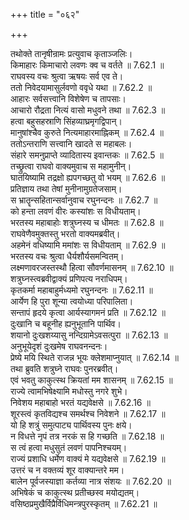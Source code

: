 +++
title = "०६२"

+++


  
तथोक्ते तानृषीन्रामः प्रत्युवाच कृताञ्जलिः।  
किमाहारः किमाचारो लवणः क्व च वर्तते ॥ 7.62.1 ॥   
राघवस्य वचः श्रुत्वा ऋषयः सर्व एव ते।  
ततो निवेदयामासुर्लवणो ववृधे यथा ॥ 7.62.2 ॥   
आहारः सर्वसत्त्वानि विशेषेण च तापसाः।  
आचारो रौद्रता नित्यं वासो मधुवने तथा ॥ 7.62.3 ॥   
हत्वा बहुसहस्राणि सिंहव्याघ्रमृगद्विपान्।  
मानुषांश्चैव कुरुते नित्यमाहारमाह्निकम् ॥ 7.62.4 ॥   
ततोऽन्तराणि सत्त्वानि खादते स महाबलः।  
संहारे समनुप्राप्ते व्यादितास्य इवान्तकः ॥ 7.62.5 ॥   
तच्छ्रुत्वा राघवो वाक्यमुवाच स महामुनीन्।  
घातयिष्यामि तद्रक्षो ह्यपगच्छतु वो भयम् ॥ 7.62.6 ॥   
प्रतिज्ञाय तथा तेषां मुनीनामुग्रतेजसाम्।  
स भ्रातॄन्सहितान्सर्वानुवाच रघुनन्दनः ॥ 7.62.7 ॥   
को हन्ता लवणं वीरः कस्यांशः स विधीयताम्।  
भरतस्य महाबाहोः शत्रुघ्नस्य च धीमतः ॥ 7.62.8 ॥   
राघवेणैवमुक्तस्तु भरतो वाक्यमब्रवीत्।  
अहमेनं वधिष्यामि ममांशः स विधीयताम् ॥ 7.62.9 ॥   
भरतस्य वचः श्रुत्वा धैर्यशौर्यसमन्वितम्।  
लक्ष्मणावरजस्तस्थौ हित्वा सौवर्णमासनम् ॥ 7.62.10 ॥   
शत्रुघ्नस्त्वब्रवीद्वाक्यं प्रणिपत्य नराधिपम्।  
कृतकर्मा महाबाहुर्मध्यमो रघुनन्दनः ॥ 7.62.11 ॥   
आर्येण हि पुरा शून्या त्वयोध्या परिपालिता।  
सन्तापं हृदये कृत्वा आर्यस्यागमनं प्रति ॥ 7.62.12 ॥   
दुःखानि च बहूनीह ह्यनुभूतानि पार्थिव।  
शयानो दुःखशय्यासु नन्दिग्रामेऽवसत्पुरा ॥ 7.62.13 ॥   
अनुभूयेदृशं दुःखमेष राघवनन्दनः।  
प्रेष्ये मयि स्थिते राजन्न भूयः क्लेशमाप्नुयात् ॥ 7.62.14 ॥   
तथा ब्रुवति शत्रुघ्ने राघवः पुनरब्रवीत्।  
एवं भवतु काकुत्स्थ क्रियतां मम शासनम् ॥ 7.62.15 ॥   
राज्ये त्वामभिषेक्ष्यामि मधोस्तु नगरे शुभे।  
निवेशय महाबाहो भरतं यद्यवेक्षसे ॥ 7.62.16 ॥   
शूरस्त्वं कृतविद्यश्च समर्थश्च निवेशने ॥ 7.62.17 ॥   
यो हि शत्रुं समुत्पाट्य पार्थिवस्य पुनः क्षये।  
न विधत्ते नृपं तत्र नरकं स हि गच्छति ॥ 7.62.18 ॥   
स त्वं हत्वा मधुसुतं लवणं पापनिश्चयम्।  
राज्यं प्रशाधि धर्मेण वाक्यं मे यद्यवेक्षसे ॥ 7.62.19 ॥   
उत्तरं च न वक्तव्यं शूर वाक्यान्तरे मम।  
बालेन पूर्वजस्याज्ञा कर्तव्या नात्र संशयः ॥ 7.62.20 ॥   
अभिषेकं च काकुत्स्थ प्रतीच्छस्व मयोद्यतम्।  
वसिष्ठप्रमुखैर्विप्रैर्विधिमन्त्रपुरस्कृतम् ॥ 7.62.21 ॥   
